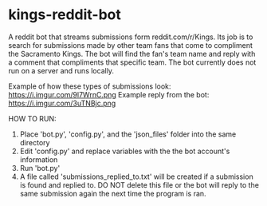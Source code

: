 # kings-reddit-bot
A reddit bot that streams submissions form reddit.com/r/Kings. Its job is to search for submissions made by other team fans that come to compliment the Sacramento Kings. The bot will find the fan's team name and reply with a comment that compliments that specific team. The bot currently does not run on a server and runs locally.  

Example of how these types of submissions look: https://i.imgur.com/9l7WrnC.png
Example reply from the bot: https://i.imgur.com/3uTNBjc.png

HOW TO RUN:
1. Place 'bot.py', 'config.py', and the 'json_files' folder into the same directory
2. Edit 'config.py' and replace variables with the the bot account's information
3. Run 'bot.py'
4. A file called 'submissions_replied_to.txt' will be created if a submission is found and replied to. DO NOT delete this file or the bot will reply to the same submission again the next time the program is ran.
